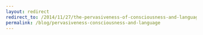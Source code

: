 ```yaml
---
layout: redirect
redirect_to: /2014/11/27/the-pervasiveness-of-consciousness-and-language
permalink: /blog/pervasiveness-consciousness-and-language
---
```

